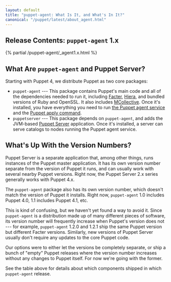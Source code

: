 ```yaml
---
layout: default
title: "puppet-agent: What Is It, and What's In It?"
canonical: "/puppet/latest/about_agent.html"
---
```


[facter]: /facter/latest/
[hiera]: /hiera/latest/
[mcollective]: /mcollective/
[agent]: ./services_agent_unix.html
[apply]: ./services_apply.html
[puppet server]: /puppetserver/latest/


## Release Contents: `puppet-agent` 1.x

{% partial /puppet-agent/_agent1.x.html %}

## What Are `puppet-agent` and Puppet Server?

Starting with Puppet 4, we distribute Puppet as two core packages:

- `puppet-agent` --- This package contains Puppet's main code and all of the dependencies needed to run it, including [Facter][], [Hiera][], and bundled versions of Ruby and OpenSSL. It also includes [MCollective][]. Once it's installed, you have everything you need to run [the Puppet agent service][agent] and the [Puppet apply command][apply].
- `puppetserver` --- This package depends on `puppet-agent`, and adds the JVM-based [Puppet Server][] application. Once it's installed, a server can serve catalogs to nodes running the Puppet agent service.

## What's Up With the Version Numbers?

Puppet Server is a separate application that, among other things, runs instances of the Puppet master application. It has its own version number separate from the version of Puppet it runs, and can usually work with several nearby Puppet versions. Right now, the Puppet Server 2.x series generally works with Puppet 4.x.

The `puppet-agent` package also has its own version number, which doesn't match the version of Puppet it installs. Right now, `puppet-agent` 1.0 includes Puppet 4.0, 1.1 includes Puppet 4.1, etc.

This is kind of confusing, but we haven't yet found a way to avoid it. Since `puppet-agent` is a distribution made up of many different pieces of software, its version number will frequently increase when Puppet's version does not --- for example, `puppet-agent` 1.2.0 and 1.2.1 ship the same Puppet version but different Facter versions. Similarly, new versions of Puppet Server usually don't require any updates to the core Puppet code.

Our options were to either let the versions be completely separate, or ship a bunch of "empty" Puppet releases where the version number increases without any changes to Puppet itself. For now we're going with the former.

See the table above for details about which components shipped in which `puppet-agent` release.

